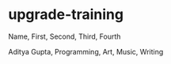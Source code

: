 # upgrade-training
Name, First, Second, Third, Fourth

Aditya Gupta, Programming, Art, Music, Writing